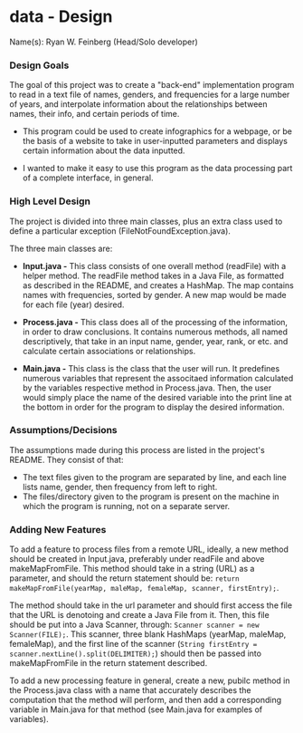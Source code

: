 data - Design
====

Name(s): Ryan W. Feinberg (Head/Solo developer)

### Design Goals
The goal of this project was to create a "back-end" implementation program to read in a text file of names, genders, and frequencies for a large number of years, and interpolate information about the relationships between names, their info, and certain periods of time.

* This program could be used to create infographics for a webpage, or be the basis of a website to take in user-inputted parameters and displays certain information about the data inputted.

* I wanted to make it easy to use this program as the data processing part of a complete interface, in general.

### High Level Design
The project is divided into three main classes, plus an extra class used to define a particular exception (FileNotFoundException.java).

The three main classes are:
* **Input.java -** This class consists of one overall method (readFile) with a helper method. The readFile method takes in a Java File, as formatted as described in the README, and creates a HashMap. The map contains names with frequencies, sorted by gender. A new map would be made for each file (year) desired.

* **Process.java -** This class does all of the processing of the information, in order to draw conclusions. It contains numerous methods, all named descriptively, that take in an input name, gender, year, rank, or etc. and calculate certain associations or relationships.

* **Main.java -** This class is the class that the user will run. It predefines numerous variables that represent the associtaed information calculated by the variables respective method in Process.java. Then, the user would simply place the name of the desired variable into the print line at the bottom in order for the program to display the desired information.


### Assumptions/Decisions
The assumptions made during this process are listed in the project's README. They consist of that:
* The text files given to the program are separated by line, and each line lists name, gender, then frequency from left to right.
* The files/directory given to the program is present on the machine in which the program is running, not on a separate server.

### Adding New Features
To add a feature to process files from a remote URL, ideally, a new method should be created in Input.java, preferably under readFile and above makeMapFromFile. This method should take in a string (URL) as a parameter, and should the return statement should be: `return makeMapFromFile(yearMap, maleMap, femaleMap, scanner, firstEntry);`.

The method should take in the url parameter and should first access the file that the URL is denotoing and create a Java File from it. Then, this file should be put into a Java Scanner, through: `Scanner scanner = new Scanner(FILE);`. This scanner, three blank HashMaps (yearMap, maleMap, femaleMap), and the first line of the scanner (`String firstEntry = scanner.nextLine().split(DELIMITER);`) should then be passed into makeMapFromFile in the return statement described.


To add a new processing feature in general, create a new, pubilc method in the Process.java class with a name that accurately describes the computation that the method will perform, and then add a corresponding variable in Main.java for that method (see Main.java for examples of variables).